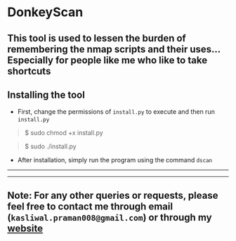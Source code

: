 # DonkeyScan

This tool is used to lessen the burden of remembering the nmap scripts and their uses...
Especially for people like me who like to take shortcuts
---
## Installing the tool
* First, change the permissions of `install.py` to execute and then run `install.py`
> $ sudo chmod +x install.py

> $ sudo ./install.py
* After installation, simply run the program using the command ```dscan```
---
---
Note: For any other queries or requests, please feel free to contact me through email (```kasliwal.praman008@gmail.com```) or through my [website](https://Praman1997.github.io/ "My Website")
---
